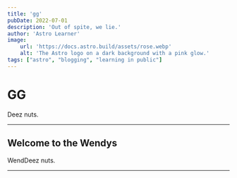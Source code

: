 ```yaml
---
title: 'gg'
pubDate: 2022-07-01
description: 'Out of spite, we lie.'
author: 'Astro Learner'
image:
    url: 'https://docs.astro.build/assets/rose.webp'
    alt: 'The Astro logo on a dark background with a pink glow.'
tags: ["astro", "blogging", "learning in public"]
---
```


# GG  
Deez nuts.

---

## Welcome to the Wendys

WendDeez nuts.

---

